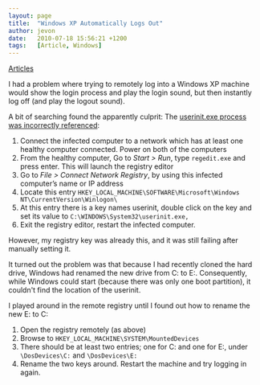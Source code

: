 ```yaml
---
layout: page
title:  "Windows XP Automatically Logs Out"
author: jevon
date:   2010-07-18 15:56:21 +1200
tags:   [Article, Windows]
---
```


[Articles](articles.md)

I had a problem where trying to remotely log into a Windows XP machine would show the login process and play the login sound, but then instantly log off (and play the logout sound).

A bit of searching found the apparently culprit: The <a href="http://www.pctipsbox.com/windows-logs-off-automatically-while-login/">userinit.exe process was incorrectly referenced</a>:

1. Connect the infected computer to a network which has at least one healthy computer connected. Power on both of the computers
1. From the healthy computer, Go to _Start > Run_, type `regedit.exe` and press enter. This will launch the registry editor
1. Go to _File > Connect Network Registry_, by using this infected computer’s name or IP address
1. Locate this entry `HKEY_LOCAL_MACHINE\SOFTWARE\Microsoft\Windows NT\CurrentVersion\Winlogon\`
1. At this entry there is a key names userinit, double click on the key and set its value to `C:\WINDOWS\System32\userinit.exe,`
1. Exit the registry editor, restart the infected computer.

However, my registry key was already this, and it was still failing after manually setting it.

It turned out the problem was that because I had recently cloned the hard drive, Windows had renamed the new drive from C: to E:. Consequently, while Windows could start (because there was only one boot partition), it couldn't find the location of the userinit.

I played around in the remote registry until I found out how to rename the new E: to C:

1. Open the registry remotely (as above)
1. Browse to `HKEY_LOCAL_MACHINE\SYSTEM\MountedDevices`
1. There should be at least two entries; one for C: and one for E:, under `\DosDevices\C:` and `\DosDevices\E:`
1. Rename the two keys around. Restart the machine and try logging in again.
